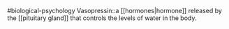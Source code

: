 #biological-psychology 
Vasopressin::a [[hormones|hormone]] released by the [[pituitary gland]] that controls the levels of water in the body.